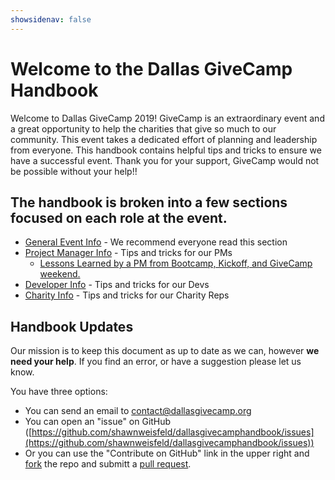 ```yaml
---
showsidenav: false
---
```


# Welcome to the Dallas GiveCamp Handbook

Welcome to Dallas GiveCamp 2019! GiveCamp is an extraordinary event and a great opportunity to help the charities that give so much to our community. This event takes a dedicated effort of planning and leadership from everyone. This handbook contains helpful tips and tricks to ensure we have a successful event. Thank you for your support, GiveCamp would not be possible without your help!! 

## The handbook is broken into a few sections focused on each role at the event.

- [General Event Info](./general) - We recommend everyone read this section
- [Project Manager Info](./pm) - Tips and tricks for our PMs
  - [Lessons Learned by a PM from Bootcamp, Kickoff, and GiveCamp weekend.](./lessons)
- [Developer Info](./dev) - Tips and tricks for our Devs
- [Charity Info](./charity) - Tips and tricks for our Charity Reps



## Handbook Updates

Our mission is to keep this document as up to date as we can, however **we need your help**. If you find an error, or have a suggestion please let us know. 

You have three options:
  - You can send an email to contact@dallasgivecamp.org
  - You can open an "issue" on GitHub ([https://github.com/shawnweisfeld/dallasgivecamphandbook/issues](https://github.com/shawnweisfeld/dallasgivecamphandbook/issues))
  - Or you can use the "Contribute on GitHub" link in the upper right and [fork](https://help.github.com/en/articles/fork-a-repo) the repo and submitt a [pull request](https://help.github.com/en/articles/creating-a-pull-request-from-a-fork). 
